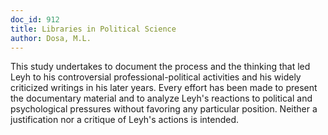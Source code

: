 ```yaml
---
doc_id: 912
title: Libraries in Political Science
author: Dosa, M.L.
---
```


This study undertakes to document the process and the thinking
that led Leyh to his controversial professional-political activities
and his widely criticized writings in his later years.  Every effort
has been made to present the documentary material and to analyze
Leyh's reactions to political and psychological pressures without
favoring any particular position.  Neither a justification nor a
critique of Leyh's actions is intended.